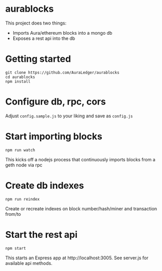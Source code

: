 # aurablocks
This project does two things:
* Imports Aura/ethereum blocks into a mongo db
* Exposes a rest api into the db

# Getting started

```
git clone https://github.com/AuraLedger/aurablocks
cd aurablocks
npm install
```

# Configure db, rpc, cors
Adjust `config.sample.js` to your liking and save as `config.js`

# Start importing blocks
`npm run watch`

This kicks off a nodejs process that continuously imports blocks from a geth node via rpc

# Create db indexes
`npm run reindex`

Create or recreate indexes on block number/hash/miner and transaction from/to

# Start the rest api
`npm start`

This starts an Express app at http://localhost:3005.
See server.js for available api methods.
